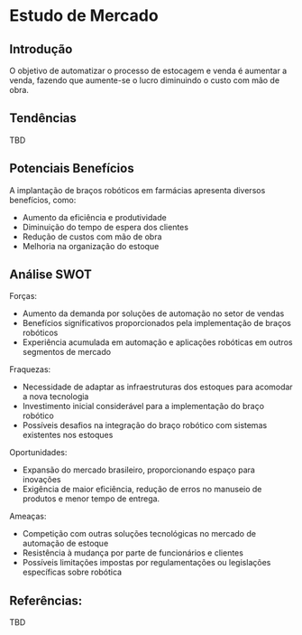 # Estudo de Mercado

## Introdução

O objetivo de automatizar o processo de estocagem e venda é aumentar a venda, fazendo que aumente-se o lucro diminuindo o custo com mão de obra.

## Tendências

TBD

## Potenciais Benefícios

A implantação de braços robóticos em farmácias apresenta diversos benefícios, como:

- Aumento da eficiência e produtividade
- Diminuição do tempo de espera dos clientes
- Redução de custos com mão de obra
- Melhoria na organização do estoque

## Análise SWOT

Forças:
- Aumento da demanda por soluções de automação no setor de vendas
- Benefícios significativos proporcionados pela implementação de braços robóticos
- Experiência acumulada em automação e aplicações robóticas em outros segmentos de mercado

Fraquezas:
- Necessidade de adaptar as infraestruturas dos estoques para acomodar a nova tecnologia
- Investimento inicial considerável para a implementação do braço robótico
- Possíveis desafios na integração do braço robótico com sistemas existentes nos estoques

Oportunidades:
- Expansão do mercado brasileiro, proporcionando espaço para inovações
- Exigência de maior eficiência, redução de erros no manuseio de produtos e menor tempo de entrega.

Ameaças:
- Competição com outras soluções tecnológicas no mercado de automação de estoque
- Resistência à mudança por parte de funcionários e clientes
- Possíveis limitações impostas por regulamentações ou legislações específicas sobre robótica

## Referências:

TBD

